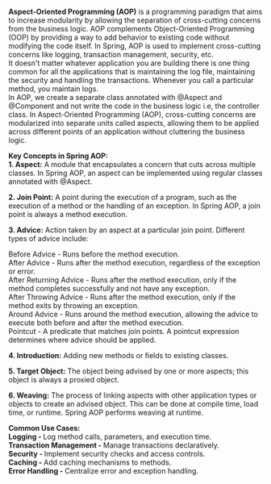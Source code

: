 <b>Aspect-Oriented Programming (AOP)</b> is a programming paradigm that aims to increase modularity by allowing the separation of cross-cutting concerns from the business logic. AOP complements Object-Oriented Programming (OOP) by providing a way to add behavior to existing code without modifying the code itself. In Spring, AOP is used to implement cross-cutting concerns like logging, transaction management, security, etc.<br>
It doesn't matter whatever application you are building there is one thing common for all the applications that is maintaining the log file, maintaining the security and handling the transactions. Whenever you call a particular method, you maintain logs.<br>
In AOP, we create a separate class annotated with @Aspect and @Component and not write the code in the business logic i.e, the controller class. In Aspect-Oriented Programming (AOP), cross-cutting concerns are modularized into separate units called aspects, allowing them to be applied across different points of an application without cluttering the business logic.

<b>Key Concepts in Spring AOP:</b> <br>
<b>1. Aspect:</b> A module that encapsulates a concern that cuts across multiple classes. In Spring AOP, an aspect can be implemented using regular classes annotated with @Aspect.<br>

<b>2. Join Point:</b> A point during the execution of a program, such as the execution of a method or the handling of an exception. In Spring AOP, a join point is always a method execution.<br>

<b>3. Advice:</b> Action taken by an aspect at a particular join point. Different types of advice include:<br>

Before Advice -  Runs before the method execution. <br>
After Advice -  Runs after the method execution, regardless of the exception or error. <br>
After Returning Advice -  Runs after the method execution, only if the method completes successfully and not have any exception. <br>
After Throwing Advice -  Runs after the method execution, only if the method exits by throwing an exception. <br>
Around Advice -  Runs around the method execution, allowing the advice to execute both before and after the method execution. <br>
Pointcut -  A predicate that matches join points. A pointcut expression determines where advice should be applied. <br>

<b>4. Introduction:</b> Adding new methods or fields to existing classes.<br>

<b>5. Target Object:</b> The object being advised by one or more aspects; this object is always a proxied object.<br>

<b>6. Weaving:</b> The process of linking aspects with other application types or objects to create an advised object. This can be done at compile time, load time, or runtime. Spring AOP performs weaving at runtime.<br>


<b>Common Use Cases:</b><br>
<b>Logging - </b> Log method calls, parameters, and execution time. <br>
<b>Transaction Management - </b> Manage transactions declaratively.<br>
<b>Security - </b> Implement security checks and access controls.<br>
<b>Caching - </b> Add caching mechanisms to methods.<br>
<b>Error Handling - </b> Centralize error and exception handling.<br>
